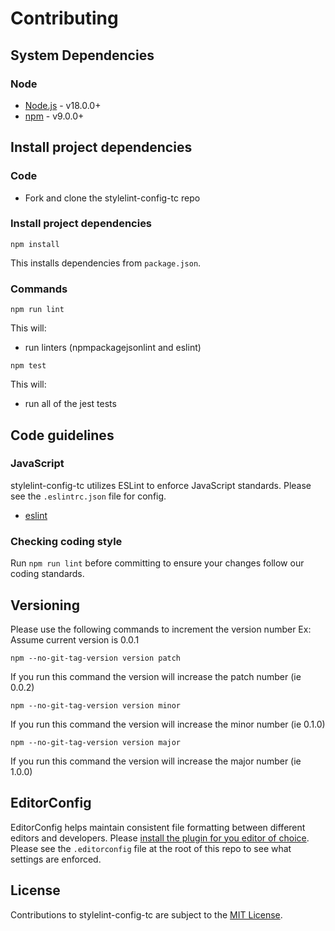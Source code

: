 # Contributing

## System Dependencies

### Node

* [Node.js](https://nodejs.org/) - v18.0.0+
* [npm](https://www.npmjs.com/) - v9.0.0+

## Install project dependencies

### Code

* Fork and clone the stylelint-config-tc repo

### Install project dependencies

`npm install`

This installs dependencies from `package.json`.

### Commands

`npm run lint`

This will:

* run linters (npmpackagejsonlint and eslint)

`npm test`

This will:

* run all of the jest tests

## Code guidelines

### JavaScript
stylelint-config-tc utilizes ESLint to enforce JavaScript standards. Please see the `.eslintrc.json` file for config.

* [eslint](https://github.com/eslint/eslint)

### Checking coding style
Run `npm run lint` before committing to ensure your changes follow our coding standards.

## Versioning
Please use the following commands to increment the version number
Ex: Assume current version is 0.0.1

`npm --no-git-tag-version version patch`

If you run this command the version will increase the patch number (ie 0.0.2)

`npm --no-git-tag-version version minor`

If you run this command the version will increase the minor number (ie 0.1.0)

`npm --no-git-tag-version version major`

If you run this command the version will increase the major number (ie 1.0.0)

## EditorConfig
EditorConfig helps maintain consistent file formatting between different editors and developers. Please [install the plugin for you editor of choice](http://editorconfig.org/#download). Please see the `.editorconfig` file at the root of this repo to see what settings are enforced.

## License

Contributions to stylelint-config-tc are subject to the [MIT License](https://github.com/tclindner/stylelint-config-tc/blob/master/LICENSE).
